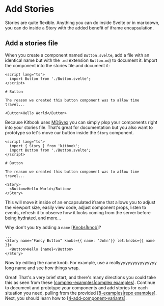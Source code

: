 # Add Stories

Stories are quite flexible. Anything you can do inside Svelte or in markdown, you can do inside a Story with the added benefit of iframe encapsulation.

## Add a stories file
When you create a component named `Button.svelte`, add a file with an identical name but with the `.md` extension `Button.md`) to document it. Import the component into the stories file and document it:

```svelte title="Button.md"
<script lang="ts">
  import Button from './Button.svelte';
</script>

# Button

The reason we created this button component was to allow time travel...

<Button>Hello World</Button>
```

Because Kitbook uses [MDSvex](https://mdsvex.pngwn.io/) you can simply plop your components right into your stories file. That's great for documentation but you also want to prototype so let's move our button inside the `Story` component.

```svelte title="Button.md" {2,10,12}
<script lang="ts">
  import { Story } from 'kitbook';
  import Button from './Button.svelte';
</script>

# Button

The reason we created this button component was to allow time travel...

<Story>
  <Button>Hello World</Button>
</Story>
```

This will move it inside of an encapsulated iframe that allows you to adjust the viewport size, easily view code, adjust component props, listen to events, refresh it to observe how it looks coming from the server before being hydrated, and more...

Why don't you try adding a `name` [[Knobs|knob]]? 

```svelte title="Button.md"
...
<Story name="Fancy Button" knobs={{ name: 'John'}} let:knobs={{ name }}>
  <Button>Hello {name}</Button>
</Story>
```

Now try editing the name knob. For example, use a reallyyyyyyyyyyyyyyyy long name and see how things wrap.

Great! That's a very brief start, and there's many directions you could take this as seen from these [[complex-examples|complex examples]]. Continue to document and prototype your components and add stories for each situation you need, pulling from the provided [[8-examples|repo examples]]. Next, you should learn how to [[4-add-component-variants]].

[//begin]: # "Autogenerated link references for markdown compatibility"
[Knobs|knob]: ../lib/stories/Knobs "Knobs"
[complex-examples|complex examples]: 1-stories/complex-examples "A few Complex Examples"
[8-examples|repo examples]: 8-examples "Examples"
[4-add-component-variants]: 4-add-component-variants "Add Component Variants"
[6-easy-wikilinks]: 6-easy-wikilinks "Easy Wikilinks"
[//end]: # "Autogenerated link references"